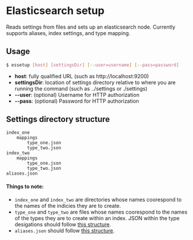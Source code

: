 # Elasticsearch setup

Reads settings from files and sets up an elasticsearch node. Currently supports aliases, index settings, and type mapping.

## Usage

```bash
$ essetup [host] [settingsDir] [--user=username] [--pass=password]
```

* __host__: fully qualified URL (such as http://localhost:9200)
* __settingsDir__: location of settings directory relative to where you are running the command (such as ../settings or ./settings)
* __--user__: (optional) Username for HTTP authorization
* __--pass__: (optional) Password for HTTP authorization


## Settings directory structure

```
index_one
	mappings
		type_one.json
		type_two.json
index_two
	mappings
		type_one.json
		type_two.json
aliases.json
```

#### Things to note:

* `index_one` and `index_two` are directories whose names coorespond to the names of the indicies they are to create.
* `type_one` and `type_two` are files whose names coorespond to the names of the types they are to create within an index. JSON within the type desigations should follow [this structure](http://www.elasticsearch.org/guide/en/elasticsearch/reference/current/indices-put-mapping.html).
* `aliases.json` should follow [this structure](http://www.elasticsearch.org/guide/en/elasticsearch/reference/current/indices-aliases.html).
